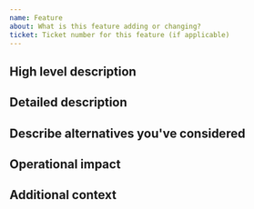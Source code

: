 ```yaml
---
name: Feature
about: What is this feature adding or changing?
ticket: Ticket number for this feature (if applicable)
---
```


<!--

Have you read nice-fetch-ai-adapter's Code of Conduct? By filing an Issue, you are expected to comply with it, including treating everyone with respect: https://github.com/digicatapult/nice-fetch-ai-adapter/.github/blob/main/CODE_OF_CONDUCT.md

---
Also note that the Digital Catapult team has finite resources so we have limited opportunity to work on feature requests. If we're interested in a particular feature however, we'll follow up and ask you to submit an RFC to talk about it in more detail.

-->

## High level description

<!-- One paragraph explanation of the feature. -->

## Detailed description

<!-- A detailed description of the feature and if possible describe how has been implemented. -->

## Describe alternatives you've considered

<!-- A clear and concise description of the alternative solutions you've considered. Be sure to explain why nice-fetch-ai-adapter's existing customisability isn't suitable for this feature. -->

## Operational impact

<!--- A description of any operational considerations associated with the change. Is there anything in particular we should be looking at when deploying the change to make sure it is working as intended. If something goes wrong will any special actions be needed to revert the change. -->

## Additional context

<!-- Add any other context or screenshots about the feature request here. -->
